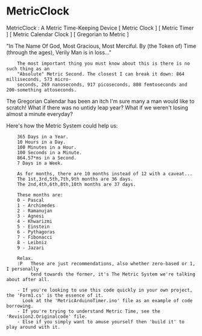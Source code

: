 # MetricClock
MetricClock : A Metric Time-Keeping Device [ Metric Clock ] [ Metric Timer ] [ Metric Calendar Clock ] [ Gregorian to Metric ]

"In The Name Of God, Most Gracious, Most Merciful.
By (the Token of) Time (through the ages), Verily Man is in loss..."

        The most important thing you must know about this is there is no such thing as an
        "Absolute" Metric Second. The closest I can break it down: 864 milliseconds, 573 micro-
        seconds, 269 nanoseconds, 917 picoseconds, 808 femtoseconds and 200-something attoseconds.

The Gregorian Calendar has been an itch I'm sure many a man would like to scratch!
What if there was no untidy leap year? What if we weren't losing almost a minute everyday?

Here's how the Metric System could help us:

        365 Days in a Year.
        10 Hours in a Day.
        100 Minutes in a Hour.
        100 Seconds in a Minute.
        864.57*ms in a Second.
        7 Days in a Week.
        
        As for months, there are 10 months instead of 12 with a caveat...
        The 1st,3rd,5th,7th,9th months are 36 days.
        The 2nd,4th,6th,8th,10th months are 37 days.

        These months are:
        0 - Pascal
        1 - Archimedes
        2 - Ramanujan
        3 - Agnesi
        4 - Khwarizmi
        5 - Einstein
        6 - Pythagoras
        7 - Fibonacci
        8 - Leibniz
        9 - Jazari

        Relax.
        :P   These are just recommendations, also whether zero-based or 1, I personally
             tend towards the former, it's The Metric System we're talking about after all.

        - If you're looking to use this code quickly in your own project, the 'Form1.cs' is the essence of it.
          Look at the 'MetricArduinoTimer.ino' file as an example of code borrowing.
        - If you're trying to understand Metric Time, see the 'Revision2.Originalcode' file.
        - Else if you simply want to amuse yourself then 'build it' to play around with it.
